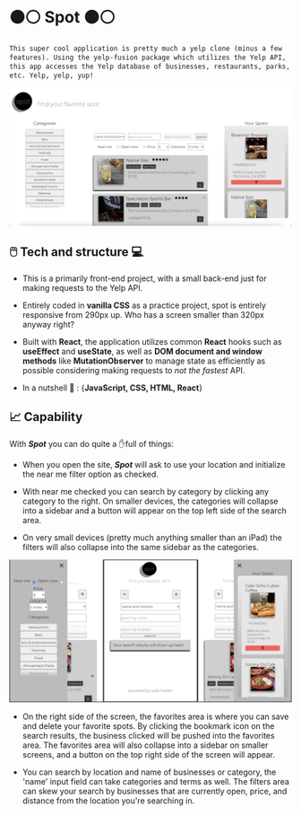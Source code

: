 # ⚫⚪ Spot ⚫⚪

    This super cool application is pretty much a yelp clone (minus a few features). Using the yelp-fusion package which utilizes the Yelp API, this app accesses the Yelp database of businesses, restaurants, parks, etc. Yelp, yelp, yup!

![spot img](spot.png)

## 🖱️ Tech and structure 💻

- This is a primarily front-end project, with a small back-end just for making requests to the Yelp API.

- Entirely coded in **vanilla CSS** as a practice project, spot is entirely responsive from 290px up. Who has a screen smaller than 320px anyway right?

- Built with **React**, the application utilizes common **React** hooks such as **useEffect** and **useState**, as well as **DOM document and window methods** like **MutationObserver** to manage state as efficiently as possible considering making requests to _not the fastest_ API.

- In a nutshell 🥜 : {**JavaScript, CSS, HTML, React**}

## 📈 Capability

With _**Spot**_ you can do quite a ✋full of things:

- When you open the site, _**Spot**_ will ask to use your location and initialize the near me filter option as checked.

- With near me checked you can search by category by clicking any category to the right. On smaller devices, the categories will collapse into a sidebar and a button will appear on the top left side of the search area.

- On very small devices (pretty much anything smaller than an iPad) the filters will also collapse into the same sidebar as the categories.

![spot all sml](spotSm.png)


- On the right side of the screen, the favorites area is where you can save and delete your favorite spots. By clicking the bookmark icon on the search results, the business clicked will be pushed into the favorites area. The favorites area will also collapse into a sidebar on smaller screens, and a button on the top right side of the screen will appear.

- You can search by location and name of businesses or category, the 'name' input field can take categories and terms as well. The filters area can skew your search by businesses that are currently open, price, and distance from the location you're searching in.

